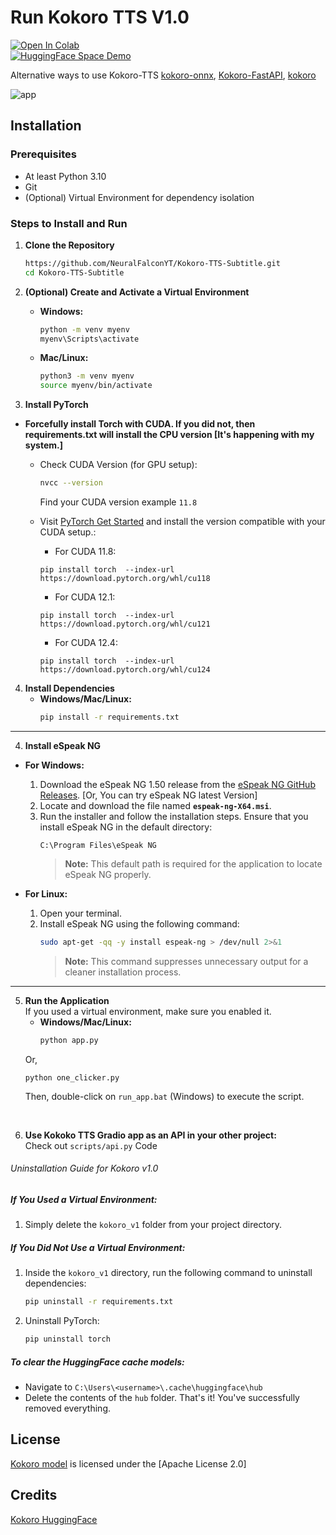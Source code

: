 # Run Kokoro TTS V1.0

[![Open In Colab](https://colab.research.google.com/assets/colab-badge.svg)](https://colab.research.google.com/github/NeuralFalconYT/Kokoro-TTS-Subtitle/blob/main/Kokoro_82M_v1_0.ipynb) <br>
[![HuggingFace Space Demo](https://img.shields.io/badge/🤗-Space%20demo-yellow)](https://huggingface.co/spaces/NeuralFalcon/Kokoro-TTS-Subtitle)

Alternative ways to use Kokoro-TTS [kokoro-onnx](https://github.com/thewh1teagle/kokoro-onnx), [Kokoro-FastAPI](https://github.com/remsky/Kokoro-FastAPI), [kokoro](https://github.com/hexgrad/kokoro)

![app](https://github.com/user-attachments/assets/e8419b62-a2bc-4be6-a321-ea4dbf610362)


## Installation

### Prerequisites
- At least Python 3.10
- Git
- (Optional) Virtual Environment for dependency isolation

### Steps to Install and Run

1. **Clone the Repository**
   ```sh
   https://github.com/NeuralFalconYT/Kokoro-TTS-Subtitle.git
   cd Kokoro-TTS-Subtitle
   ```

2. **(Optional) Create and Activate a Virtual Environment**
   - **Windows:**
     ```sh
     python -m venv myenv
     myenv\Scripts\activate
     ```
   - **Mac/Linux:**
     ```sh
     python3 -m venv myenv
     source myenv/bin/activate
     ```

3. **Install PyTorch**
- **Forcefully install Torch with CUDA. If you did not, then requirements.txt will install the CPU version [It's happening with my system.]**
  - Check CUDA Version (for GPU setup):
    ```bash
    nvcc --version
    ```
    Find your CUDA version example ```11.8```

  - Visit [PyTorch Get Started](https://pytorch.org/get-started/locally/) and install the version compatible with your CUDA setup.:<br>
    - For CUDA 11.8:
    ```
    pip install torch  --index-url https://download.pytorch.org/whl/cu118
    ```
    - For CUDA 12.1:
    ```
    pip install torch  --index-url https://download.pytorch.org/whl/cu121
    ```
    - For CUDA 12.4:
    ```
    pip install torch  --index-url https://download.pytorch.org/whl/cu124
    ```
    
4. **Install Dependencies**
   - **Windows/Mac/Linux:**
     ```sh
     pip install -r requirements.txt
     ```



---

4. **Install eSpeak NG**

- **For Windows:**
  1. Download the eSpeak NG 1.50 release from the [eSpeak NG GitHub Releases](https://github.com/espeak-ng/espeak-ng/releases/tag/1.50). [Or, You can try eSpeak NG latest Version]
  2. Locate and download the file named **`espeak-ng-X64.msi`**.
  3. Run the installer and follow the installation steps. Ensure that you install eSpeak NG in the default directory:
     ```
     C:\Program Files\eSpeak NG
     ```
     > **Note:** This default path is required for the application to locate eSpeak NG properly.

- **For Linux:**
  1. Open your terminal.
  2. Install eSpeak NG using the following command:
     ```bash
     sudo apt-get -qq -y install espeak-ng > /dev/null 2>&1
     ```
     > **Note:** This command suppresses unnecessary output for a cleaner installation process.

---

5. **Run the Application**<br>
   If you used a virtual environment, make sure you enabled it.
   - **Windows/Mac/Linux:**
     ```sh
     python app.py
     ```
   Or,<br>
   ```
   python one_clicker.py
   ```
   Then, double-click on `run_app.bat` (Windows) to execute the script.
<br>

6. **Use Kokoko TTS Gradio app as an API in your other project:**  
   Check out ```scripts/api.py``` Code

###### Uninstallation Guide for Kokoro v1.0

##### If You Used a Virtual Environment:
1. Simply delete the `kokoro_v1` folder from your project directory.

##### If You Did Not Use a Virtual Environment:
1. Inside the `kokoro_v1` directory, run the following command to uninstall dependencies:
   ```bash
   pip uninstall -r requirements.txt
   ```
2. Uninstall PyTorch:
   ```bash
   pip uninstall torch
   ```
##### To clear the HuggingFace cache models:
   - Navigate to `C:\Users\<username>\.cache\huggingface\hub`
   - Delete the contents of the `hub` folder.
That's it! You've successfully removed everything.






## License
[Kokoro model](https://huggingface.co/hexgrad/Kokoro-82M) is licensed under the [Apache License 2.0]
## Credits
[Kokoro HuggingFace](https://huggingface.co/hexgrad/Kokoro-82M)
